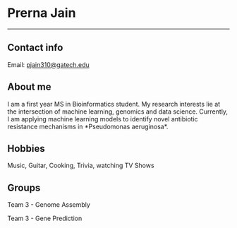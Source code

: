 # Prerna Jain
---
## Contact info
Email:  pjain310@gatech.edu  

## About me

I am a first year MS in Bioinformatics student. My research interests lie at the intersection of machine learning, genomics and data science. Currently, I am applying machine learning models to identify novel antibiotic resistance mechanisms in \*Pseudomonas aeruginosa\*.

## Hobbies

Music, Guitar, Cooking, Trivia, watching TV Shows

## Groups

Team 3 - Genome Assembly

Team 3 - Gene Prediction
